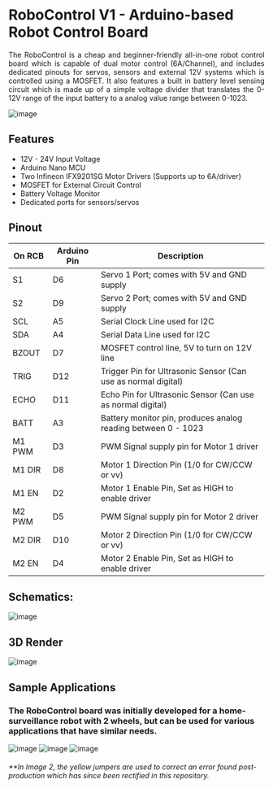 # RoboControl V1 - Arduino-based Robot Control Board
<p align="justify"> The RoboControl is a cheap and beginner-friendly all-in-one robot control board which is capable of dual motor control (6A/Channel), and includes dedicated pinouts for servos, sensors and external 12V systems which is controlled using a MOSFET. It also features a built in battery level sensing circuit which is made up of a simple voltage divider that translates the 0-12V range of the input battery to a analog value range between 0-1023. </p>

![image](https://github.com/user-attachments/assets/a4bbaf2c-ce27-4007-ae42-e8d151d868b4)

## Features
- 12V - 24V Input Voltage
- Arduino Nano MCU
- Two Infineon IFX9201SG Motor Drivers (Supports up to 6A/driver)
- MOSFET for External Circuit Control
- Battery Voltage Monitor
- Dedicated ports for sensors/servos

## Pinout 
| On RCB        | Arduino Pin   |                             Description                        | 
| ------------- | ------------- |  ------------------------------------------------------------- |
| S1            | D6            | Servo 1 Port; comes with 5V and GND supply                     |
| S2            | D9            | Servo 2 Port; comes with 5V and GND supply                     |
| SCL           | A5            | Serial Clock Line used for I2C                                 | 
| SDA           | A4            | Serial Data Line used for I2C                                  | 
| BZOUT         | D7            | MOSFET control line, 5V to turn on 12V line                    |
| TRIG          | D12           | Trigger Pin for Ultrasonic Sensor (Can use as normal digital)  |
| ECHO          | D11           | Echo Pin for Ultrasonic Sensor (Can use as normal digital)     |
| BATT          | A3            | Battery monitor pin, produces analog reading between 0 - 1023  |
| M1 PWM        | D3            | PWM Signal supply pin for Motor 1 driver                       |
| M1 DIR        | D8            | Motor 1 Direction Pin (1/0 for CW/CCW or vv)                   |
| M1 EN         | D2            | Motor 1 Enable Pin, Set as HIGH to enable driver               |
| M2 PWM        | D5            | PWM Signal supply pin for Motor 2 driver                       |
| M2 DIR        | D10           | Motor 2 Direction Pin (1/0 for CW/CCW or vv)                   |
| M2 EN         | D4            | Motor 2 Enable Pin, Set as HIGH to enable driver               |

## Schematics:
![image](https://github.com/user-attachments/assets/05c256b3-590f-4e4f-83a9-eaa7254789cf)

## 3D Render
![image](https://github.com/user-attachments/assets/3f577449-bf16-4e3c-bfb9-1b3f2af666ba)

## Sample Applications
### The RoboControl board was initially developed for a home-surveillance robot with 2 wheels, but can be used for various applications that have similar needs.
![image](https://github.com/user-attachments/assets/268c0a44-d3f1-4536-9a63-7e01e203c92f)
![image](https://github.com/user-attachments/assets/64f5f6fd-27c6-4b05-a943-8abe5b69a6e1)
![image](https://github.com/user-attachments/assets/5d3662b0-05e3-4a4b-9375-23e1ea648228)
###### **In Image 2, the yellow jumpers are used to correct an error found post-production which has since been rectified in this repository.






